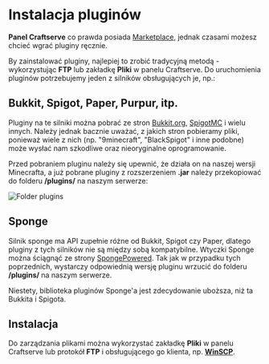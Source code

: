 Instalacja pluginów
==============================
**Panel Craftserve** co prawda posiada [Marketplace](https://craftserve.com/m), jednak czasami możesz chcieć wgrać pluginy ręcznie.

By zainstalować pluginy, najlepiej to zrobić tradycyjną metodą - wykorzystując **FTP** lub zakładkę **Pliki** w panelu Craftserve. Do uruchomienia pluginów potrzebujemy jeden z silników obsługujących je, np.:

Bukkit, Spigot, Paper, Purpur, itp.
------------------------
Pluginy na te silniki można pobrać ze stron [Bukkit.org](https://dev.bukkit.org/bukkit-plugins), [SpigotMC](https://www.spigotmc.org/resources/categories/spigot.4/) i wielu innych. Należy jednak bacznie uważać, z jakich stron pobieramy pliki, ponieważ wiele z nich (np. "9minecraft", "BlackSpigot" i inne podobne) może wysłać nam szkodliwe oraz nieoryginalne oprogramowanie.

Przed pobraniem pluginu należy się upewnić, że działa on na naszej wersji Minecrafta, a już pobrane pluginy z rozszerzeniem **.jar** należy przekopiować do folderu **/plugins/** na naszym serwerze:

![Folder plugins](img/pluginy/plugins.png)

Sponge
--------------------
Silnik sponge ma API zupełnie różne od Bukkit, Spigot czy Paper, dlatego pluginy z tych silników nie są między sobą kompatybilne. Wtyczki Sponge można ściągnąć ze strony [SpongePowered](https://ore.spongepowered.org/). Tak jak w przypadku tych poprzednich, wystarczy odpowiednią wersję pluginu wrzucić do folderu **/plugins/** na naszym serwerze.

Niestety, biblioteka pluginów Sponge'a jest zdecydowanie uboższa, niż ta Bukkita i Spigota.

Instalacja
----------
Do zarządzania plikami można wykorzystać zakładkę **Pliki** w panelu Craftserve lub protokół **FTP** i obsługującego go klienta, np. **[WinSCP](https://github.com/Craftserve/docs/blob/master/ftp.md)**.